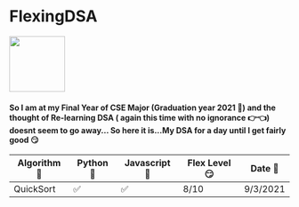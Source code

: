 # FlexingDSA 

<img src="https://media2.giphy.com/media/lP8xu5t2DLGG045H8F/giphy.gif" style="width:100px" >

#### So I am at my Final Year of CSE Major (Graduation year 2021 👻) and the thought of Re-learning DSA ( again this time with no ignorance 👉👈) doesnt seem to go away... So here it is...My DSA for a day until I get fairly good 😏

| Algorithm 🤯     | Python 🐍 | Javascript  🧠 | Flex Level 😏 | Date 📅 |
| ----------- | ----------- | ----------- | ----------- |-----|
| QuickSort     | ✅ | ✅ | 8/10 | 9/3/2021
